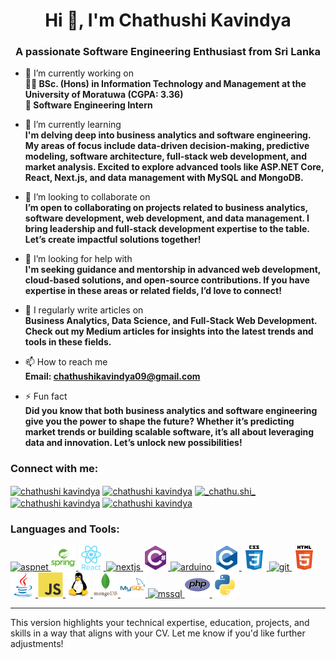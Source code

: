 <h1 align="center">Hi 👋, I'm Chathushi Kavindya</h1>  
<h3 align="center">A passionate Software Engineering Enthusiast from Sri Lanka</h3>  

- 🔭 I’m currently working on  
  **👩‍🎓 BSc. (Hons) in Information Technology and Management at the University of Moratuwa (CGPA: 3.36)**  
  **🚀 Software Engineering Intern**  

- 🌱 I’m currently learning  
  **I'm delving deep into business analytics and software engineering. My areas of focus include data-driven decision-making, predictive modeling, software architecture, full-stack web development, and market analysis. Excited to explore advanced tools like ASP.NET Core, React, Next.js, and data management with MySQL and MongoDB.**  

- 👯 I’m looking to collaborate on  
  **I’m open to collaborating on projects related to business analytics, software development, web development, and data management. I bring leadership and full-stack development expertise to the table. Let’s create impactful solutions together!**  

- 🤝 I’m looking for help with  
  **I'm seeking guidance and mentorship in advanced web development, cloud-based solutions, and open-source contributions. If you have expertise in these areas or related fields, I’d love to connect!**  

- 📝 I regularly write articles on  
  **Business Analytics, Data Science, and Full-Stack Web Development. Check out my Medium articles for insights into the latest trends and tools in these fields.**  

- 📫 How to reach me  
  **Email: chathushikavindya09@gmail.com**  

- ⚡ Fun fact  
  **Did you know that both business analytics and software engineering give you the power to shape the future? Whether it’s predicting market trends or building scalable software, it’s all about leveraging data and innovation. Let’s unlock new possibilities!**  

<h3 align="left">Connect with me:</h3>  
<p align="left">  
<a href="https://linkedin.com/in/chathushi-kavindya" target="blank"><img align="center" src="https://raw.githubusercontent.com/rahuldkjain/github-profile-readme-generator/master/src/images/icons/Social/linked-in-alt.svg" alt="chathushi kavindya" height="30" width="40" /></a>  
<a href="https://fb.com/chathushi kavindya" target="blank"><img align="center" src="https://raw.githubusercontent.com/rahuldkjain/github-profile-readme-generator/master/src/images/icons/Social/facebook.svg" alt="chathushi kavindya" height="30" width="40" /></a>  
<a href="https://instagram.com/_chathu.shi_" target="blank"><img align="center" src="https://raw.githubusercontent.com/rahuldkjain/github-profile-readme-generator/master/src/images/icons/Social/instagram.svg" alt="_chathu.shi_" height="30" width="40" /></a>  
<a href="https://medium.com/@chathushikavindya09" target="blank"><img align="center" src="https://raw.githubusercontent.com/rahuldkjain/github-profile-readme-generator/master/src/images/icons/Social/medium.svg" alt="chathushi kavindya" height="30" width="40" /></a>  
<a href="https://www.hackerrank.com/chathushi_kavindya" target="blank"><img align="center" src="https://raw.githubusercontent.com/rahuldkjain/github-profile-readme-generator/master/src/images/icons/Social/hackerrank.svg" alt="chathushi kavindya" height="30" width="40" /></a>  
</p>  

<h3 align="left">Languages and Tools:</h3>  
<p align="left">  
<a href="https://dotnet.microsoft.com/" target="_blank" rel="noreferrer"> <img src="https://cdn.worldvectorlogo.com/logos/dot-net-core-7.svg" alt="aspnet" width="40" height="40"/> </a>  
<a href="https://spring.io/projects/spring-boot" target="_blank" rel="noreferrer"> <img src="https://raw.githubusercontent.com/devicons/devicon/master/icons/spring/spring-original-wordmark.svg" alt="springboot" width="40" height="40"/> </a>  
<a href="https://reactjs.org/" target="_blank" rel="noreferrer"> <img src="https://raw.githubusercontent.com/devicons/devicon/master/icons/react/react-original-wordmark.svg" alt="react" width="40" height="40"/> </a>  
<a href="https://nextjs.org/" target="_blank" rel="noreferrer"> <img src="https://cdn.worldvectorlogo.com/logos/next-js.svg" alt="nextjs" width="40" height="40"/> </a>  
<a href="https://learn.microsoft.com/en-us/dotnet/csharp/" target="_blank" rel="noreferrer"> <img src="https://raw.githubusercontent.com/devicons/devicon/master/icons/csharp/csharp-original.svg" alt="csharp" width="40" height="40"/> </a>  
<a href="https://www.arduino.cc/" target="_blank" rel="noreferrer"> <img src="https://cdn.worldvectorlogo.com/logos/arduino-1.svg" alt="arduino" width="40" height="40"/> </a>  
<a href="https://www.cprogramming.com/" target="_blank" rel="noreferrer"> <img src="https://raw.githubusercontent.com/devicons/devicon/master/icons/c/c-original.svg" alt="c" width="40" height="40"/> </a>  
<a href="https://www.w3schools.com/css/" target="_blank" rel="noreferrer"> <img src="https://raw.githubusercontent.com/devicons/devicon/master/icons/css3/css3-original-wordmark.svg" alt="css3" width="40" height="40"/> </a>  
<a href="https://git-scm.com/" target="_blank" rel="noreferrer"> <img src="https://www.vectorlogo.zone/logos/git-scm/git-scm-icon.svg" alt="git" width="40" height="40"/> </a>  
<a href="https://www.w3.org/html/" target="_blank" rel="noreferrer"> <img src="https://raw.githubusercontent.com/devicons/devicon/master/icons/html5/html5-original-wordmark.svg" alt="html5" width="40" height="40"/> </a>  
<a href="https://www.java.com" target="_blank" rel="noreferrer"> <img src="https://raw.githubusercontent.com/devicons/devicon/master/icons/java/java-original.svg" alt="java" width="40" height="40"/> </a>  
<a href="https://developer.mozilla.org/en-US/docs/Web/JavaScript" target="_blank" rel="noreferrer"> <img src="https://raw.githubusercontent.com/devicons/devicon/master/icons/javascript/javascript-original.svg" alt="javascript" width="40" height="40"/> </a>  
<a href="https://www.linux.org/" target="_blank" rel="noreferrer"> <img src="https://raw.githubusercontent.com/devicons/devicon/master/icons/linux/linux-original.svg" alt="linux" width="40" height="40"/> </a>  
<a href="https://www.mongodb.com/" target="_blank" rel="noreferrer"> <img src="https://raw.githubusercontent.com/devicons/devicon/master/icons/mongodb/mongodb-original-wordmark.svg" alt="mongodb" width="40" height="40"/> </a>  
<a href="https://www.mysql.com/" target="_blank" rel="noreferrer"> <img src="https://raw.githubusercontent.com/devicons/devicon/master/icons/mysql/mysql-original-wordmark.svg" alt="mysql" width="40" height="40"/> </a>  
<a href="https://www.microsoft.com/en-us/sql-server" target="_blank" rel="noreferrer"> <img src="https://www.svgrepo.com/show/303229/microsoft-sql-server-logo.svg" alt="mssql" width="40" height="40"/> </a>  
<a href="https://www.php.net" target="_blank" rel="noreferrer"> <img src="https://raw.githubusercontent.com/devicons/devicon/master/icons/php/php-original.svg" alt="php" width="40" height="40"/> </a>  
<a href="https://www.python.org" target="_blank" rel="noreferrer"> <img src="https://raw.githubusercontent.com/devicons/devicon/master/icons/python/python-original.svg" alt="python" width="40" height="40"/> </a>  
</p>  


---

This version highlights your technical expertise, education, projects, and skills in a way that aligns with your CV. Let me know if you'd like further adjustments!
